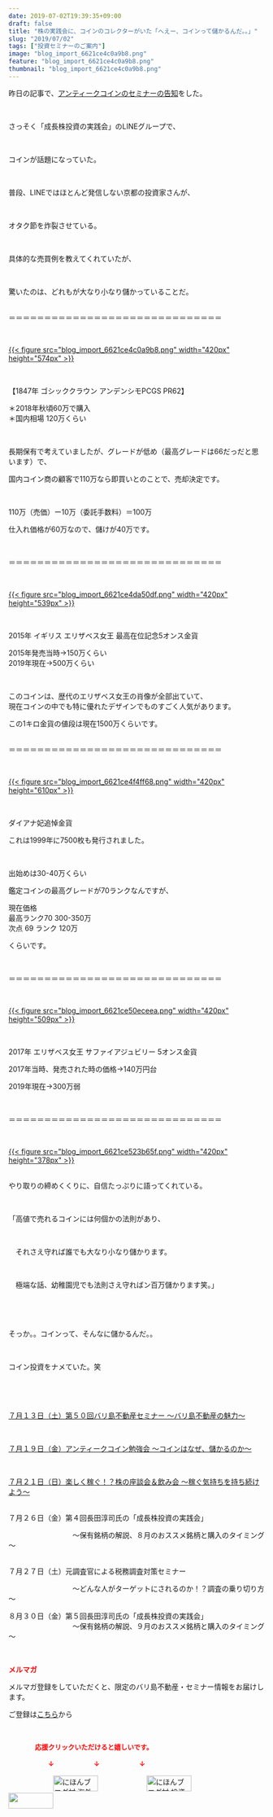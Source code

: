 ```yaml
---
date: 2019-07-02T19:39:35+09:00
draft: false
title: "株の実践会に、コインのコレクターがいた「へえー、コインって儲かるんだ。。」"
slug: "2019/07/02"
tags: ["投資セミナーのご案内"]
image: "blog_import_6621ce4c0a9b8.png"
feature: "blog_import_6621ce4c0a9b8.png"
thumbnail: "blog_import_6621ce4c0a9b8.png"
---
```

<p>昨日の記事で、<a href="entry-12489111879.html" target="_blank">アンティークコインのセミナーの告知</a>をした。</p><p> </p><p>さっそく「成長株投資の実践会」のLINEグループで、</p><p> </p><p>コインが話題になっていた。</p><p> </p><p>普段、LINEではほとんど発信しない京都の投資家さんが、</p><p> </p><p>オタク節を炸裂させている。</p><p> </p><p>具体的な売買例を教えてくれていたが、</p><p> </p><p>驚いたのは、どれもが大なり小なり儲かっていることだ。</p><p><br/>＝＝＝＝＝＝＝＝＝＝＝＝＝＝＝＝＝＝＝＝＝＝＝＝＝＝＝＝＝＝</p><p> </p><p><a href="blog_import_6621ce4c0a9b8.png">{{< figure src="blog_import_6621ce4c0a9b8.png" width="420px" height="574px" >}}</a></p><p> </p><p>【1847年 ゴシッククラウン アンデンシモPCGS PR62】</p><p>＊2018年秋頃60万で購入<br/>＊国内相場 120万くらい</p><p> </p><p>長期保有で考えていましたが、グレードが低め（最高グレードは66だっだと思います）で、</p><p>国内コイン商の顧客で110万なら即買いとのことで、売却決定です。</p><p> </p><p>110万（売価）ー10万（委託手数料）＝100万</p><p>仕入れ価格が60万なので、儲けが40万です。</p><p> </p><p>＝＝＝＝＝＝＝＝＝＝＝＝＝＝＝＝＝＝＝＝＝＝＝＝＝＝＝＝＝＝</p><p> </p><p><a href="blog_import_6621ce4da50df.png">{{< figure src="blog_import_6621ce4da50df.png" width="420px" height="539px" >}}</a></p><p> </p><p>2015年 イギリス エリザベス女王 最高在位記念5オンス金貨</p><p>2015年発売当時→150万くらい<br/>2019年現在→500万くらい</p><p> </p><p>このコインは、歴代のエリザベス女王の肖像が全部出ていて、<br/>現在コインの中でも特に優れたデザインでものすごく人気があります。</p><p>この1キロ金貨の値段は現在1500万くらいです。</p><p><br/>＝＝＝＝＝＝＝＝＝＝＝＝＝＝＝＝＝＝＝＝＝＝＝＝＝＝＝＝＝＝</p><p> </p><p><a href="blog_import_6621ce4f4ff68.png">{{< figure src="blog_import_6621ce4f4ff68.png" width="420px" height="610px" >}}</a></p><p> </p><p>ダイアナ妃追悼金貨</p><p>これは1999年に7500枚も発行されました。</p><p> </p><p>出始めは30-40万くらい</p><p>鑑定コインの最高グレードが70ランクなんですが、</p><p>現在価格<br/>最高ランク70 300-350万<br/>次点 69 ランク 120万</p><p>くらいです。</p><p> </p><p>＝＝＝＝＝＝＝＝＝＝＝＝＝＝＝＝＝＝＝＝＝＝＝＝＝＝＝＝＝＝</p><p> </p><p><a href="blog_import_6621ce50eceea.png">{{< figure src="blog_import_6621ce50eceea.png" width="420px" height="509px" >}}</a></p><p> </p><p>2017年 エリザベス女王 サファイアジュビリー 5オンス金貨</p><p>2017年当時、発売された時の価格→140万円台</p><p>2019年現在→300万弱</p><p> </p><p>＝＝＝＝＝＝＝＝＝＝＝＝＝＝＝＝＝＝＝＝＝＝＝＝＝＝＝＝＝＝</p><p> </p><p><a href="blog_import_6621ce523b65f.png">{{< figure src="blog_import_6621ce523b65f.png" width="420px" height="378px" >}}</a></p><p><br/>やり取りの締めくくりに、自信たっぷりに語ってくれている。</p><p> </p><p>「高値で売れるコインには何個かの法則があり、</p><p> </p><p>　それさえ守れば誰でも大なり小なり儲かります。</p><p> </p><p>　極端な話、幼稚園児でも法則さえ守ればン百万儲かります笑。」</p><p> </p><p> </p><p>そっか。。コインって、そんなに儲かるんだ。。</p><p> </p><p>コイン投資をナメていた。笑</p><p> </p><p> </p><p><a href="entry-12485162907.html#_=_" target="_blank">７月１３日（土）第５０回バリ島不動産セミナー ～バリ島不動産の魅力～</a></p><p> </p><p><a href="entry-12489111879.html" target="_blank">７月１９日（金）アンティークコイン勉強会 ～コインはなぜ、儲かるのか～</a></p><p> </p><p><a href="entry-12487913501.html" target="_blank">７月２１日（日）楽しく稼ぐ！？株の座談会＆飲み会 ～稼ぐ気持ちを持ち続けよう～</a></p><p><br/>７月２６日（金）第４回長田淳司氏の「成長株投資の実践会」</p><p>　　　　　　　　　～保有銘柄の解説、８月のおススメ銘柄と購入のタイミング～</p><p><br/>７月２７日（土）元調査官による税務調査対策セミナー</p><p>　　　　　　　　　～どんな人がターゲットにされるのか！？調査の乗り切り方～</p><p>８月３０日（金）第５回長田淳司氏の「成長株投資の実践会」<br/>　　　　　　　　　～保有銘柄の解説、９月のおススメ銘柄と購入のタイミング～</p><p> </p><p><span style="font-weight: bold;"><span style="color: rgb(255, 0, 0);">メルマガ</span></span></p><p>メルマガ登録をしていただくと、限定のバリ島不動産・セミナー情報をお届けします。</p><p>ご登録は<a href="f9eeVI" target="_blank">こちら</a>から</p><p style="text-align: center;"> </p><p><font color="#ff0000" size="2"><strong>　　　　応援クリックいただけると嬉しいです。</strong></font></p><p><font color="#ff0000" size="2"><strong>　　　　　　↓　　　　　　↓　　　　　　↓</strong></font></p><p><a href="ranking.html?p_cid=01260127" id="&amp;blogmura_banner"><img alt="にほんブログ村 海外生活ブログ バリ島情報へ" border="0" height="31" src="data:image/svg+xml;charset=utf-8,%3Csvg%20xmlns%3D%22http%3A%2F%2Fwww.w3.org%2F2000%2Fsvg%22%20title%3D%22Placeholder%20for%20Images%22%20role%3D%22presentation%22%20viewBox%3D%220%200%2088%2031%22%20%2F%3E" width="88" data-src="//overseas.blogmura.com/bali/img/bali88_31.gif" style="aspect-ratio: auto 88 / 31;"/><noscript><img alt="にほんブログ村 海外生活ブログ バリ島情報へ" border="0" height="31" src="//overseas.blogmura.com/bali/img/bali88_31.gif" width="88"></noscript></a>  <a href="ranking.html?p_cid=01260127" id="&amp;blogmura_banner"><img alt="にほんブログ村 投資ブログ 不動産投資へ" border="0" height="31" src="data:image/svg+xml;charset=utf-8,%3Csvg%20xmlns%3D%22http%3A%2F%2Fwww.w3.org%2F2000%2Fsvg%22%20title%3D%22Placeholder%20for%20Images%22%20role%3D%22presentation%22%20viewBox%3D%220%200%2088%2031%22%20%2F%3E" width="88" data-src="//investment.blogmura.com/hudousantoushi/img/hudousantoushi88_31.gif" style="aspect-ratio: auto 88 / 31;"/><noscript><img alt="にほんブログ村 投資ブログ 不動産投資へ" border="0" height="31" src="//investment.blogmura.com/hudousantoushi/img/hudousantoushi88_31.gif" width="88"></noscript></a> <a href="link.php?1804582" title="人気ブログランキングへ"><img border="0" height="31" src="data:image/svg+xml;charset=utf-8,%3Csvg%20xmlns%3D%22http%3A%2F%2Fwww.w3.org%2F2000%2Fsvg%22%20title%3D%22Placeholder%20for%20Images%22%20role%3D%22presentation%22%20viewBox%3D%220%200%2088%2031%22%20%2F%3E" width="88" data-src="https://blog.with2.net/img/banner/banner_22.gif" style="aspect-ratio: auto 88 / 31;"/><noscript><img border="0" height="31" src="https://blog.with2.net/img/banner/banner_22.gif" width="88"></noscript></a></p>

